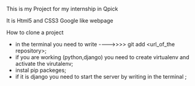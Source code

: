 This is my Project for my internship in Qpick

It is Html5 and CSS3 Google like webpage


How to clone a project
- in the terminal you need to write ---->>>> git add <url_of_the repository>;
- if you are working (python,django) you need to create virtualenv and activate the virutalenv;
- instal pip packeges;
- if it is django you need to start the server by writing in the terminal <py manage.py runserver>;

